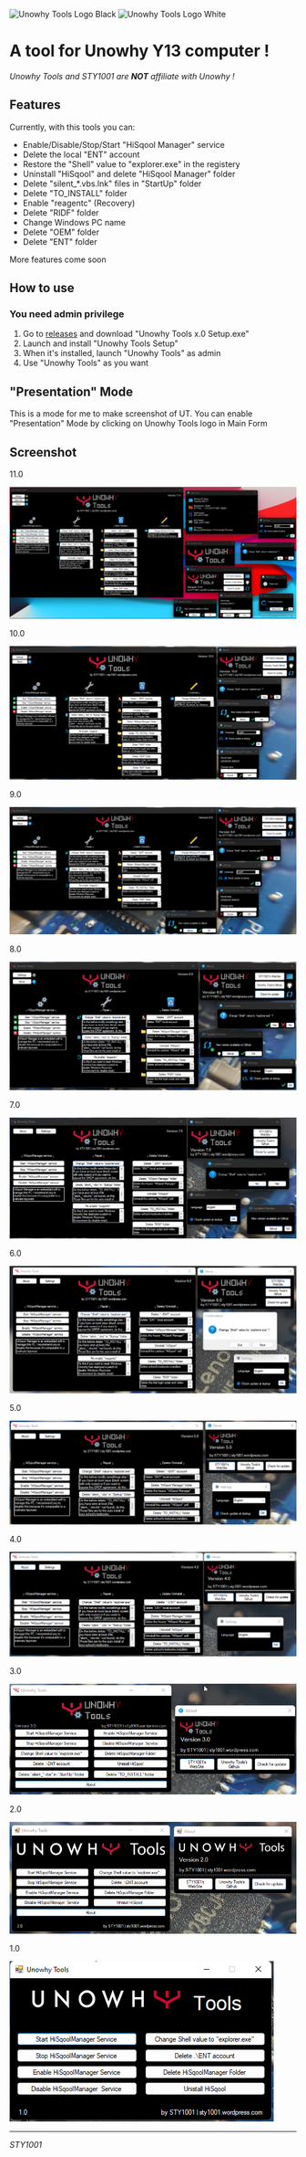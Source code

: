 ![Unowhy Tools Logo Black](https://raw.githubusercontent.com/STY1001/Unowhy-Tools/master/README/UTLogoBlack.png#gh-light-mode-only)
![Unowhy Tools Logo White](https://raw.githubusercontent.com/STY1001/Unowhy-Tools/master/README/UTLogoWhite.png#gh-dark-mode-only)
# A tool for Unowhy Y13 computer !

*Unowhy Tools and STY1001 are __NOT__ affiliate with Unowhy !*

## Features
Currently, with this tools you can:
- Enable/Disable/Stop/Start "HiSqool Manager" service
- Delete the local "ENT" account
- Restore the "Shell" value to "explorer.exe" in the registery
- Uninstall "HiSqool" and delete "HiSqool Manager" folder
- Delete "silent_*.vbs.lnk" files in "StartUp" folder
- Delete "TO_INSTALL" folder
- Enable "reagentc" (Recovery)
- Delete "RIDF" folder
- Change Windows PC name
- Delete "OEM" folder
- Delete "ENT" folder

More features come soon

## How to use
### You need admin privilege
1. Go to [releases](https://github.com/STY1001/Unowhy-Tools/releases/latest) and download "Unowhy Tools x.0 Setup.exe"
2. Launch and install "Unowhy Tools Setup"
3. When it's installed, launch "Unowhy Tools" as admin
4. Use "Unowhy Tools" as you want

## "Presentation" Mode
This is a mode for me to make screenshot of UT.
You can enable "Presentation" Mode by clicking on Unowhy Tools logo in Main Form

## Screenshot

11.0

![UT Screen](/README/UT11.0.png)

10.0

![UT Screen](/README/UT10.0.png)

9.0

![UT Screen](/README/UT9.0.png)

8.0

![UT Screen](/README/UT8.0.png)

7.0

![UT Screen](/README/UT7.0.png)

6.0

![UT Screen](/README/UT6.0.png)

5.0

![UT Screen](/README/UT5.0.png)

4.0

![UT Screen](/README/UT4.0.png)

3.0

![UT Screen](/README/UT3.0.png)

2.0

![UT Screen](/README/UT2.0.png)

1.0

![UT Screen](/README/UT1.0.png)

***

*STY1001*
